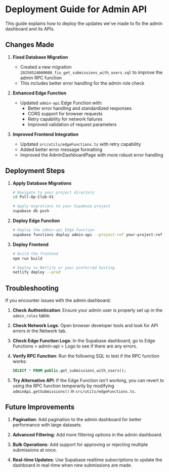 # Deployment Guide for Admin API

This guide explains how to deploy the updates we've made to fix the admin dashboard and its APIs.

## Changes Made

1. **Fixed Database Migration**
   - Created a new migration `20250524000000_fix_get_submissions_with_users.sql` to improve the admin RPC function
   - This includes better error handling for the admin role check

2. **Enhanced Edge Function**
   - Updated `admin-api` Edge Function with:
     - Better error handling and standardized responses
     - CORS support for browser requests
     - Retry capability for network failures
     - Improved validation of request parameters

3. **Improved Frontend Integration**
   - Updated `src/utils/edgeFunctions.ts` with retry capability
   - Added better error message formatting
   - Improved the AdminDashboardPage with more robust error handling

## Deployment Steps

1. **Apply Database Migrations**
   ```bash
   # Navigate to your project directory
   cd Pull-Up-Club-V1
   
   # Apply migrations to your Supabase project
   supabase db push
   ```

2. **Deploy Edge Function**
   ```bash
   # Deploy the admin-api Edge Function
   supabase functions deploy admin-api --project-ref your-project-ref
   ```

3. **Deploy Frontend**
   ```bash
   # Build the frontend
   npm run build
   
   # Deploy to Netlify or your preferred hosting
   netlify deploy --prod
   ```

## Troubleshooting

If you encounter issues with the admin dashboard:

1. **Check Authentication**: Ensure your admin user is properly set up in the `admin_roles` table.

2. **Check Network Logs**: Open browser developer tools and look for API errors in the Network tab.

3. **Check Edge Function Logs**: In the Supabase dashboard, go to Edge Functions > admin-api > Logs to see if there are any errors.

4. **Verify RPC Function**: Run the following SQL to test if the RPC function works:
   ```sql
   SELECT * FROM public.get_submissions_with_users();
   ```

5. **Try Alternative API**: If the Edge Function isn't working, you can revert to using the RPC function temporarily by modifying `adminApi.getSubmissions()` in `src/utils/edgeFunctions.ts`.

## Future Improvements

1. **Pagination**: Add pagination to the admin dashboard for better performance with large datasets.

2. **Advanced Filtering**: Add more filtering options in the admin dashboard.

3. **Bulk Operations**: Add support for approving or rejecting multiple submissions at once.

4. **Real-time Updates**: Use Supabase realtime subscriptions to update the dashboard in real-time when new submissions are made. 